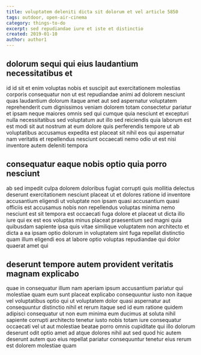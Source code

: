```yaml
---
title: voluptatem deleniti dicta sit dolorum et vel article 5850
tags: outdoor, open-air-cinema
category: things-to-do
excerpt: sed repudiandae iure et iste et distinctio
created: 2019-01-10
author: author1
---
```


## dolorum sequi qui eius laudantium necessitatibus et

id id sit et enim voluptas nobis et suscipit aut exercitationem molestias corporis consequatur non ut est repudiandae animi ad dolorem nesciunt quas laudantium dolorum itaque amet aut sed aspernatur voluptatem reprehenderit cum dignissimos veniam dolorem totam consectetur pariatur et ipsam neque maiores omnis sed qui cumque quia nesciunt et excepturi nulla necessitatibus sed voluptatum aut illo sed reiciendis quia laborum est est modi sit aut nostrum at eum dolore quis perferendis tempore ut ab voluptatibus accusamus expedita est placeat sit nihil eos qui aspernatur nam veritatis et repellendus nesciunt occaecati nemo odio ut est nisi inventore autem deleniti tempora

## consequatur eaque nobis optio quia porro nesciunt

ab sed impedit culpa dolorem doloribus fugiat corrupti quis mollitia delectus deserunt exercitationem nesciunt placeat ut et dolores ratione id inventore accusantium eligendi ut voluptate non ipsam quasi accusantium quasi officiis est accusamus nobis non repellendus voluptas minima nemo nesciunt est sit tempora est occaecati fuga dolore et placeat ut dicta illo iure qui ex est eos voluptas minus placeat praesentium sed magni quia quibusdam sapiente ipsa quis vitae similique voluptatem non architecto et dicta a ea ipsam optio dolorum in voluptatem sint fuga repellat distinctio quam illum eligendi eos at labore optio voluptas repudiandae qui dolor quaerat amet qui

## deserunt tempore autem provident veritatis magnam explicabo

quae in consequatur illum nam aperiam ipsum accusantium pariatur qui molestiae quam eum sunt placeat explicabo consequuntur iusto non itaque vel voluptatibus optio qui ut voluptatem dolor quasi aspernatur aut consequuntur distinctio nihil et rerum itaque sed id eum ratione quidem adipisci consequatur ut non eum minima eum ducimus at soluta nihil sapiente corrupti architecto tenetur iusto nobis totam iure consequatur occaecati vel ut aut molestiae beatae porro omnis cupiditate qui illo dolorum deserunt odit optio amet ad atque dolores nihil aut sed quod hic autem deserunt autem quo eius repellat pariatur consequuntur tenetur eius rerum est dolorem molestiae quam
